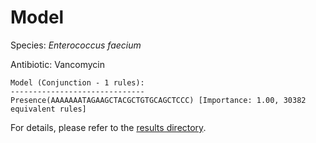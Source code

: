 
# Model

Species: *Enterococcus faecium*

Antibiotic: Vancomycin

```
Model (Conjunction - 1 rules):
------------------------------
Presence(AAAAAAATAGAAGCTACGCTGTGCAGCTCCC) [Importance: 1.00, 30382 equivalent rules]

```

For details, please refer to the [results directory](../../../../../results/scm_b/enterococcus%20faecium/vancomycin/repeat_7/).


